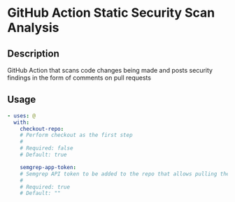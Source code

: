 # GitHub Action Static Security Scan Analysis

<!-- prettier-ignore-start -->
<!-- action-docs-description source="action.yaml" -->
## Description

GitHub Action that scans code changes being made and posts security findings in the form of comments on pull requests
<!-- action-docs-description source="action.yaml" -->

<!-- action-docs-usage source="action.yaml" -->
## Usage

```yaml
- uses: @
  with:
    checkout-repo:
    # Perform checkout as the first step
    #
    # Required: false
    # Default: true

    semgrep-app-token:
    # Semgrep API token to be added to the repo that allows pulling the latest rule config from the ruleboard in the Semgrep UI
    #
    # Required: true
    # Default: ""
```
<!-- action-docs-usage source="action.yaml" -->

<!-- prettier-ignore-end -->
